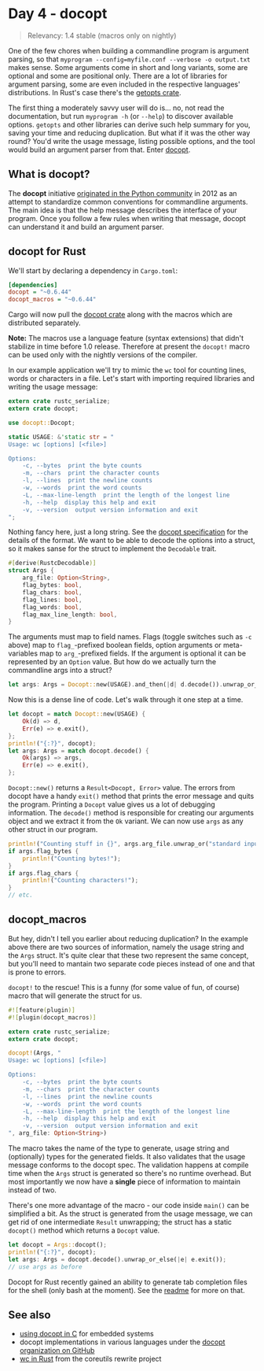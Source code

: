 # Day 4 - docopt

> Relevancy: 1.4 stable (macros only on nightly)

One of the few chores when building a commandline program is argument parsing, so that `myprogram --config=myfile.conf --verbose -o output.txt` makes sense. Some arguments come in short and long variants, some are optional and some are positional only. There are a lot of libraries for argument parsing, some are even included in the respective languages' distributions. In Rust's case there's the [getopts crate](https://crates.io/crates/getopts).

The first thing a moderately savvy user will do is... no, not read the documentation, but run `myprogram -h` (or `--help`) to discover available options. `getopts` and other libraries can derive such help summary for you, saving your time and reducing duplication. But what if it was the other way round? You'd write the usage message, listing possible options, and the tool would build an argument parser from that. Enter [docopt](http://docopt.org/).

What is docopt?
---------------

The **docopt** initiative [originated in the Python community](https://www.youtube.com/watch?v=pXhcPJK5cMc) in 2012 as an attempt to standardize common conventions for commandline arguments. The main idea is that the help message describes the interface of your program. Once you follow a few rules when writing that message, docopt can understand it and build an argument parser.

docopt for Rust
---------------

We'll start by declaring a dependency in `Cargo.toml`:

```ini
[dependencies]
docopt = "~0.6.44"
docopt_macros = "~0.6.44"
```

Cargo will now pull the [docopt crate](https://crates.io/crates/docopt) along with the macros which are distributed separately.

**Note:** The macros use a language feature (syntax extensions) that didn't stabilize in time before 1.0 release. Therefore at present the `docopt!` macro can be used only with the nightly versions of the compiler.

In our example application we'll try to mimic the `wc` tool for counting lines, words or characters in a file. Let's start with importing required libraries and writing the usage message:

```rust
extern crate rustc_serialize;
extern crate docopt;

use docopt::Docopt;

static USAGE: &'static str = "
Usage: wc [options] [<file>]

Options:
    -c, --bytes  print the byte counts
    -m, --chars  print the character counts
    -l, --lines  print the newline counts
    -w, --words  print the word counts
    -L, --max-line-length  print the length of the longest line
    -h, --help  display this help and exit
    -v, --version  output version information and exit
";
```

Nothing fancy here, just a long string. See the [docopt specification](http://docopt.org/) for the details of the format. We want to be able to decode the options into a struct, so it makes sanse for the struct to implement the `Decodable` trait.

```rust
#[derive(RustcDecodable)]
struct Args {
    arg_file: Option<String>,
    flag_bytes: bool,
    flag_chars: bool,
    flag_lines: bool,
    flag_words: bool,
    flag_max_line_length: bool,
}
```

The arguments must map to field names. Flags (toggle switches such as `-c` above) map to `flag_`-prefixed boolean fields, option arguments or meta-variables map to `arg_`-prefixed fields. If the argument is optional it can be represented by an `Option` value. But how do we actually turn the commandline args into a struct?

```rust
let args: Args = Docopt::new(USAGE).and_then(|d| d.decode()).unwrap_or_else(|e| e.exit());
```

Now this is a dense line of code. Let's walk through it one step at a time.

```rust
let docopt = match Docopt::new(USAGE) {
    Ok(d) => d,
    Err(e) => e.exit(),
};
println!("{:?}", docopt);
let args: Args = match docopt.decode() {
    Ok(args) => args,
    Err(e) => e.exit(),
};
```

`Docopt::new()` returns a `Result<Docopt, Error>` value. The errors from docopt have a handy `exit()` method that prints the error message and quits the program. Printing a `Docopt` value gives us a lot of debugging information. The `decode()` method is responsible for creating our arguments object and we extract it from the `Ok` variant. We can now use `args` as any other struct in our program.

```rust
println!("Counting stuff in {}", args.arg_file.unwrap_or("standard input".to_owned()));
if args.flag_bytes {
    println!("Counting bytes!");
}
if args.flag_chars {
    println!("Counting characters!");
}
// etc.
```

docopt_macros
-------------

But hey, didn't I tell you earlier about reducing duplication? In the example above there are two sources of information, namely the usage string and the `Args` struct. It's quite clear that these two represent the same concept, but you'll need to mantain two separate code pieces instead of one and that is prone to errors.

`docopt!` to the rescue! This is a funny (for some value of fun, of course) macro that will generate the struct for us.

```rust
#![feature(plugin)]
#![plugin(docopt_macros)]

extern crate rustc_serialize;
extern crate docopt;

docopt!(Args, "
Usage: wc [options] [<file>]

Options:
    -c, --bytes  print the byte counts
    -m, --chars  print the character counts
    -l, --lines  print the newline counts
    -w, --words  print the word counts
    -L, --max-line-length  print the length of the longest line
    -h, --help  display this help and exit
    -v, --version  output version information and exit
", arg_file: Option<String>)
```

The macro takes the name of the type to generate, usage string and (optionally) types for the generated fields. It also validates that the usage message conforms to the docopt spec. The validation happens at compile time when the `Args` struct is generated so there's no runtime overhead. But most importantly we now have a **single** piece of information to maintain instead of two.

There's one more advantage of the macro - our code inside `main()` can be simplified a bit. As the struct is generated from the usage message, we can get rid of one intermediate `Result` unwrapping; the struct has a static `docopt()` method which returns a `Docopt` value.

```rust
let docopt = Args::docopt();
println!("{:?}", docopt);
let args: Args = docopt.decode().unwrap_or_else(|e| e.exit());
// use args as before
```

Docopt for Rust recently gained an ability to generate tab completion files for the shell (only bash at the moment). See the [readme](https://github.com/docopt/docopt.rs#tab-completion-support) for more on that.

See also
--------

 * [using docopt in C](http://kblomqvist.github.io/2013/03/21/creating-beatiful-command-line-interfaces-for-embedded-systems-part1/) for embedded systems
 * docopt implementations in various languages under the [docopt organization on GitHub](https://github.com/docopt)
 * [wc in Rust](https://github.com/uutils/coreutils/blob/master/src/wc/wc.rs) from the coreutils rewrite project
